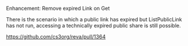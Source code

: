 Enhancement: Remove expired Link on Get

There is the scenario in which a public link has expired but ListPublicLink has not run, accessing a technically expired public share is still possible.

https://github.com/cs3org/reva/pull/1364